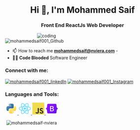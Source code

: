 <h1 align="center">Hi 👋, I'm Mohammed Saif</h1>
<h3 align="center">Front End ReactJs Web Developer</h3>
<img
  align="right"
  alt="coding"
  width="400"
  src="https://media.giphy.com/media/qgQUggAC3Pfv687qPC/giphy.gif"
/>
<p align="left">
  <img
    src="https://komarev.com/ghpvc/?username=mohammedsaif001&label=Profile%20views&color=5cc0ff&style=plastic"
    alt="mohammedsaif001_Github"
  />
</p>

- 📫 How to reach me **mohammedsaif@nviera.com** - 
- 👨‍💻  **Code Blooded** Software Engineer

<h3 align="left">Connect with me:</h3>
<p align="left">
  <a href="https://www.linkedin.com/in/mohammedsaif001/" target="blank"
    ><img
      align="center"
      src="https://raw.githubusercontent.com/rahuldkjain/github-profile-readme-generator/master/src/images/icons/Social/linked-in-alt.svg"
      alt="mohammedsaif001_linkedIn"
      height="30"
      width="40"
  /></a>
  <a href="https://instagram.com/mohammedsaif001" target="blank"
    ><img
      align="center"
      src="https://raw.githubusercontent.com/rahuldkjain/github-profile-readme-generator/master/src/images/icons/Social/instagram.svg"
      alt="mohammedsaif001_Instagram"
      height="30"
      width="40"
  /></a>
</p>

<h3 align="left">Languages and Tools:</h3>
<p align="left">
  <a href="https://www.python.org" target="_blank" rel="noreferrer">
    <img
      src="https://raw.githubusercontent.com/devicons/devicon/master/icons/python/python-original.svg"
      alt="python"
      width="40"
      height="40"
    />
  </a>
  <a href="https://reactjs.org/" target="_blank" rel="noreferrer">
    <img
      src="https://raw.githubusercontent.com/devicons/devicon/master/icons/react/react-original.svg"
      alt="reactJs"
      width="40"
      height="40"
    />
  </a>
  <a href="https://www.javascript.com/" target="_blank" rel="noreferrer">
    <img
      src="https://raw.githubusercontent.com/devicons/devicon/master/icons/javascript/javascript-original.svg"
      alt="javaScript"
      width="40"
      height="40"
    />
  </a>
  <a href="https://getbootstrap.com/" target="_blank" rel="noreferrer">
    <img
      src="https://raw.githubusercontent.com/devicons/devicon/master/icons/bootstrap/bootstrap-original.svg"
      alt="bootstrap"
      width="40"
      height="40"
    />
  </a>
</p>

<p>
  &nbsp;<img
    align="center"
    src="https://github-readme-stats.vercel.app/api?username=mohammedsaif-nviera&show_icons=true&theme=synthwave&text_color=ffbb00&hide_border=true&cache_seconds=1800&locale=en"
    alt="mohammedsaif-nviera"
  />
</p>
